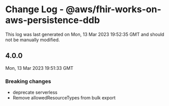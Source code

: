 # Change Log - @aws/fhir-works-on-aws-persistence-ddb

This log was last generated on Mon, 13 Mar 2023 19:52:35 GMT and should not be manually modified.

## 4.0.0

Mon, 13 Mar 2023 19:51:33 GMT

### Breaking changes

- deprecate serverless
- Remove allowedResourceTypes from bulk export
